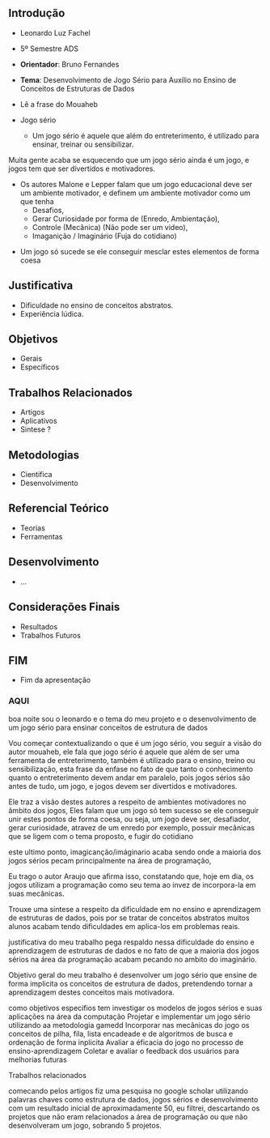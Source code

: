 ## Introdução

* Leonardo Luz Fachel
* 5º Semestre ADS

* **Orientador**: Bruno Fernandes
* **Tema**: Desenvolvimento de Jogo Sério para Auxílio no Ensino de Conceitos de Estruturas de Dados

* Lê a frase do Mouaheb

* Jogo sério
  * Um jogo sério é aquele que além do entreterimento, é utilizado para ensinar, treinar ou sensibilizar.

Muita gente acaba se esquecendo que um jogo sério ainda é um jogo, e jogos tem que ser divertidos e motivadores.

* Os autores Malone e Lepper falam que um jogo educacional deve ser um ambiente motivador, e definem um ambiente motivador como um que tenha
  * Desafios,
  * Gerar Curiosidade por forma de (Enredo, Ambientação),
  * Controle (Mecânica) (Não pode ser um video),
  * Imaganição / Imaginário (Fuja do cotidiano)
- Um jogo só sucede se ele conseguir mesclar estes elementos de forma coesa

## Justificativa

* Dificuldade no ensino de conceitos abstratos.
* Experiência lúdica.

## Objetivos

* Gerais
* Específicos

## Trabalhos Relacionados

* Artigos
* Aplicativos
* Sintese ?

## Metodologias

* Cientifica
* Desenvolvimento

## Referencial Teórico

* Teorias
* Ferramentas

## Desenvolvimento

- ...

## Considerações Finais

* Resultados
* Trabalhos Futuros

## FIM

* Fim da apresentação

### AQUI

boa noite
sou o leonardo e o tema do meu projeto e o desenvolvimento de um jogo sério para ensinar conceitos de estrutura de dados

Vou começar contextualizando o que é um jogo sério, vou seguir a visão do autor mouaheb,
ele fala que jogo sério é aquele que além de ser uma ferramenta de entreterimento, também é utilizado para o ensino, treino ou sensibilização,
esta frase da enfase no fato de que tanto o conhecimento quanto o entreterimento devem andar em paralelo,
pois jogos sérios são antes de tudo, um jogo, e jogos devem ser divertidos e motivadores.

Ele traz a visão destes autores a respeito de ambientes motivadores no âmbito dos jogos,
Eles falam que um jogo só tem sucesso se ele conseguir unir estes pontos de forma coesa,
ou seja, um jogo deve ser,
desafiador,
gerar curiosidade, atravez de um enredo por exemplo,
possuir mecânicas que se ligem com o tema proposto,
e fugir do cotidiano

este ultimo ponto, imagicanção/imáginario acaba sendo onde a maioria dos jogos sérios pecam
principalmente na área de programação,

Eu trago o autor Araujo que afirma isso, constatando que, hoje em dia, os jogos utilizam a programação como seu tema ao invez de incorpora-la em suas mecânicas.

Trouxe uma sintese a respeito da dificuldade em no ensino e aprendizagem de estruturas de dados, pois por se tratar de conceitos abstratos muitos alunos acabam tendo dificuldades em aplica-los em problemas reais.

justificativa do meu trabalho pega respaldo nessa dificuldade do ensino e aprendizagem de estruturas de dados e no fato de que a maioria dos jogos sérios na área da programação acabam pecando no ambito do imaginário.

Objetivo geral do meu trabalho é desenvolver um jogo sério que ensine de forma implicita os conceitos de estrutura de dados, pretendendo tornar a aprendizagem destes conceitos mais motivadora.

como objetivos especifios tem
investigar os modelos de jogos sérios e suas aplicações na área da computação
Projetar e implementar um jogo sério utilizando aa metodologia gamedd
Incorporar nas mecânicas do jogo os conceitos de pilha, fila, lista encadeade e de algoritmos de busca e ordenação de forma inplicita
Avaliar a éficacia do jogo no processo de ensino-aprendizagem
Coletar e avaliar o feedback dos usuários para melhorias futuras

Trabalhos relacionados

comecando pelos artigos
fiz uma pesquisa no google scholar utilizando palavras chaves como estrutura de dados, jogos sérios e desenvolvimento
com um resultado inicial de aproximadamente 50, eu filtrei, descartando os projetos que não eram relacionados a área de programação ou que não desenvolveram um jogo, sobrando 5 projetos.
